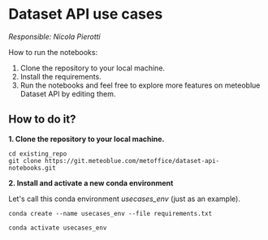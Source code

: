 # Dataset API use cases

*Responsible: Nicola Pierotti*

How to run the notebooks:

1. Clone the repository to your local machine.
2. Install the requirements.
3. Run the notebooks and feel free to explore more features on meteoblue Dataset API by editing them. 



## How to do it?

**1. Clone the repository to your local machine.**
```
cd existing_repo
git clone https://git.meteoblue.com/metoffice/dataset-api-notebooks.git
```

**2. Install and activate a new conda environment**

Let's call this conda environment *usecases_env* (just as an example).
```
conda create --name usecases_env --file requirements.txt
```
```
conda activate usecases_env
```
